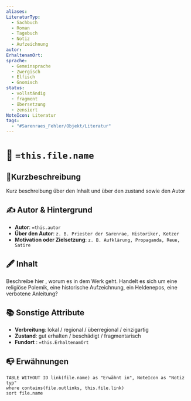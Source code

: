 ```yaml
---
aliases: 
LiteraturTyp:
  - Sachbuch
  - Roman
  - Tagebuch
  - Notiz
  - Aufzeichnung
autor: 
ErhaltenamOrt: 
sprache:
  - Gemeinsprache
  - Zwergisch
  - Elfisch
  - Gnomisch
status:
  - vollständig
  - fragment
  - übersetzung
  - zensiert
NoteIcon: Literatur
tags:
  - "#Sarenraes_Fehler/Objekt/Literatur"
---
```

# 📖 `=this.file.name`
## 📧Kurzbeschreibung
Kurz beschreibung über den Inhalt und über den zustand sowie den Autor

## ✍️ Autor & Hintergrund
- **Autor**: `=this.autor`
- **Über den Autor**: `z. B. Priester der Sarenrae, Historiker, Ketzer`
- **Motivation oder Zielsetzung**: `z. B. Aufklärung, Propaganda, Reue, Satire`

## 🖋️ Inhalt
Beschreibe hier , worum es in dem Werk geht. Handelt es sich um eine religiöse Polemik, eine historische Aufzeichnung, ein Heldenepos, eine verbotene Anleitung?

## 📚 Sonstige Attribute
- **Verbreitung**: lokal / regional / überregional / einzigartig
- **Zustand**: gut erhalten / beschädigt / fragmentarisch
- **Fundort** : `=this.ErhaltenamOrt`



## 📭 Erwähnungen 
```dataview
TABLE WITHOUT ID link(file.name) as "Erwähnt in", NoteIcon as "Notiz typ"
where contains(file.outlinks, this.file.link)
sort file.name
```
